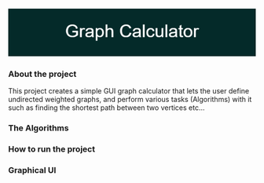 ![alt text](https://github.com/noamv2/Directed-Graphs/blob/master/Graph_Calculator.png)

### About the project
This project creates a simple GUI graph calculator that lets the user define undirected weighted graphs, and perform various tasks (Algorithms) with it such as finding the shortest path between two vertices etc...



### The Algorithms



### How to run the project




### Graphical UI
